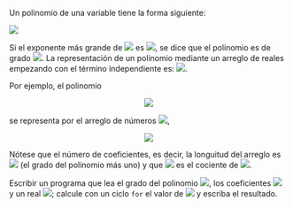 Un polinomio de una variable tiene la forma siguiente:

<img src="https://render.githubusercontent.com/render/math?math=P(x) = a_{n}x^n %2B a_{n-1}x^{n-1} %2B \ldots %2B a_{1}x %2B a_{0}, (a_{n} \gt 0)">

Si el exponente más grande de <img src="https://render.githubusercontent.com/render/math?math=x">
es
<img src="https://render.githubusercontent.com/render/math?math=x^n">,
se dice que el polinomio es de grado
<img src="https://render.githubusercontent.com/render/math?math=n">.
La representación de un polinomio mediante un arreglo de reales empezando
con el término independiente es:
<img src="https://render.githubusercontent.com/render/math?math=[a_{0}, a_{1}, \ldots, a_{n}]">.

Por ejemplo, el polinomio
<p align="center" width="100%">
<img src="https://render.githubusercontent.com/render/math?math=P(x) = -3x^4 %2B 2x^3 %2B 10x^2 - 5">
</p>
se representa por el arreglo de números <img src="https://render.githubusercontent.com/render/math?math=a">,
<p align="center" width="100%">
<img src="https://render.githubusercontent.com/render/math?math=a = [-5, 0, 10, 2, -3]">
</p>
Nótese que el número de coeficientes, es decir, la longuitud del arreglo es
<img src="https://render.githubusercontent.com/render/math?math=n %2B 1">
(el grado del polinomio más uno) y que
<img src="https://render.githubusercontent.com/render/math?math=a_{k}"> es el
cociente de
<img src="https://render.githubusercontent.com/render/math?math=x^k">.

Escribir un programa que lea el grado del polinomio
<img src="https://render.githubusercontent.com/render/math?math=n">,
los coeficientes
<img src="https://render.githubusercontent.com/render/math?math=[a_{0}, a_{1}, \ldots, a_{n}]"> y
un real
<img src="https://render.githubusercontent.com/render/math?math=t">;
calcule con un ciclo `for` el valor de
<img src="https://render.githubusercontent.com/render/math?math=P(t) = \sum_{i=0}^n a_{i}x^i"> y
escriba el resultado.